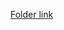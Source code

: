 [Folder link](https://drive.google.com/drive/folders/1sbUpQaA4lJ_vyq-aX0h_sRIaG0B6oq_B?usp=drive_link)